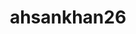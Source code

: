 ---
title: ahsankhan26
github: https://github.com/ahsankhan26
mode: dark
transition: 1s
score: 69.7
archetype:
- Minimalistic
- Cool Banner
---